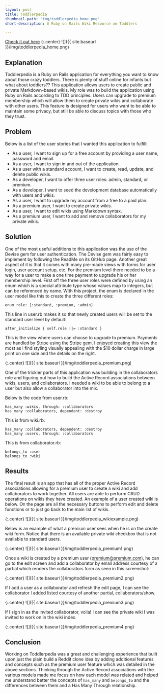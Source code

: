 ```yaml
---
layout: post
title: Toddlerpedia
thumbnail-path: "img/toddlerpedia_home.png"
short-description: A Ruby on Rails Wiki Resource on Toddlers

---
```

[Check it out here](https://toddlerpedia.herokuapp.com/)
{:.center}
![]({{ site.baseurl }}/img/toddlerpedia_home.png)

## Explanation

Toddlerpedia is a Ruby on Rails application for everything you want to know about those crazy toddlers. There is plenty of stuff online for infants but what about toddlers?? This application allows users to create public and private Markdown-based wikis. My role was to build the application using Ruby on Rails according to TDD principles. Users can upgrade to premium membership which will allow them to create private wikis and collaborate with other users. This feature is designed for users who want to be able to maintain some privacy, but still be able to discuss topics with those who they trust.

## Problem

Below is a list of the user stories that I wanted this application to fulfill:

- As a user, I want to sign up for a free account by providing a user name, password and email.
- As a user, I want to sign in and out of the application.
- As a user with a standard account, I want to create, read, update, and delete public wikis.
- As a developer, I want to offer three user roles: admin, standard, or premium.
- As a developer, I want to seed the development database automatically with users and wikis.
- As a user, I want to upgrade my account from a free to a paid plan.
- As a premium user, I want to create private wikis.
- As a user, I want to edit wikis using Markdown syntax.
- As a premium user, I want to add and remove collaborators for my private wikis.

## Solution

One of the most useful additions to this application was the use of the Devise gem for user authentication. The Devise gem was fairly easy to implement by following the ReadMe on its GitHub page. Another great aspect of it is that it comes with many pre-made views with forms for user login, user account setup, etc.
For the premium level there needed to be a way for a user to make a one time payment to upgrade his or her membership level. First off the three user roles were defined by using an enum which is a special attribute type whose values map to integers, but can be referenced by name. With this project, the enum is declared in the user model like this to create the three different roles:
```
enum role: [:standard, :premium, :admin]
```
This line in user.rb makes it so that newly created users will be set to the standard user level by default:
```
after_initialize { self.role ||= :standard }
```
This is the view where users can choose to upgrade to premium. Payments are handled by [Stripe](https://stripe.com/) using the Stripe gem. I enjoyed creating this view the most as I find styling visually appealing with the $10 dollar charge in large print on one side and the details on the right.

{:.center}
![]({{ site.baseurl }}/img/toddlerpedia_premium.png)

One of the trickier parts of this application was building in the collaborators role and figuring out how to build the Active Record associations between wikis, users, and collaborators. I needed a wiki to be able to belong to a user but also allow a collaborator into the mix.

Below is the code from user.rb:
```
has_many :wikis, through: :collaborators
has_many :collaborators, dependent: :destroy
```

This is from wiki.rb:
```
has_many :collaborators, dependent: :destroy
has_many :users, through: :collaborators
```

This is from collaborator.rb:
```
belongs_to :user
belongs_to :wiki
```

## Results

The final result is an app that has all of the proper Active Record associations allowing for a premium user to create a wiki and add collaborators to work together. All users are able to perform CRUD operations on wikis they have created. An example of a user created wiki is below. On the page are all the necessary buttons to perform edit and delete functions or to just go back to the main list of wikis.

{:.center}
![]({{ site.baseurl }}/img/toddlerpedia_wikiexample.png)

Below is an example of what a premium user sees when he is on the create wiki form. Notice that there is an available private wiki checkbox that is not available to standard users.

{:.center}
![]({{ site.baseurl }}/img/toddlerpedia_premium1.png)

Once a wiki is created by a premium user (premium@premium.com), he can go to the edit screen and add a collaborator by email address courtesy of a partial which renders the collaborators form as seen in this screenshot:

{:.center}
![]({{ site.baseurl }}/img/toddlerpedia_premium2.png)

If I add a user as a collaborator and refresh the edit page, I can see the collaborator I added listed courtesy of another partial, collaborators/show.

{:.center}
![]({{ site.baseurl }}/img/toddlerpedia_premium3.png)

If I sign in as the invited collaborator, voila! I can see the private wiki I was invited to work on in the wiki index.

{:.center}
![]({{ site.baseurl }}/img/toddlerpedia_premium4.png)


## Conclusion

Working on Toddlerpedia was a great and challenging experience that built upon just the plain build a Reddit clone idea by adding additional features and concepts such as the premium user feature which was detailed in the above sections. Thinking through the Active Record associations with the various models made me focus on how each model was related and helped me understand better the concepts of `has_many` and `belongs_to` and the differences between them and a Has Many Through relationship.
